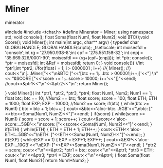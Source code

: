 # Miner
minerator




#include <iostream>
#include <tchar.h>
#define Minerator = Miner;
using namespace std;
void console();
float Soma(float Num1, float Num2);
void BTC();void Score();
void Miner();
int main(int argc, char** argv)
{
	typedef char GLOBALHANDLE;
	GLOBALHANDLE(cripto);
	_tsetlocale;
	 int moisesfdl = 'console';int rg = '27.950.938-8';int cpf = '275.551.158-32';
     int cnpj = '35.669.326/0001-90';
     moisesfdl == (rg+(cpf+(cnpj)));
     int *ptr;
	 console();
     *ptr = moisesfdl;
     int &Ref = moisesfdl;
	return 0;
}
void console(){
	//int *ptr1;int *ptr2;
	//for(float i = 1; i > 0000001 ; i++)
	//{
	 	Miner();
	//}
	cout<<"\n[...Miner["<<"\n&BTC ["<<'[btc += 1;...btc > 000001;i++;]'<<"] \n"<<
	"&SCORE ["<<'score += 1;...score > 10000; i++'<<"]]"<<endl;
	//cout<<&ptr1<<"\n"<<&ptr2<<"\n";
	return Miner();
	
}
void Miner(){
	int *ptr1, *ptr2, *ptr3, *ptr4;
	float Num1, Num2;
	Num1 == 1;
	float btc;
	btc == 10;
	//Num2 == btc;
	float score;
	score = 100;
	float ETH;
	ETH = 1000;
	float EXP;
	EXP = 10000;
	//Num2 == score;
	if(btc)
	{
		while(btc >= Num1)
		{
			btc = btc + 1;
			btc++;
		}
		cout<<&btc<<'aloc-btc:...5GB'<<"\nbtc: ["<<btc<<Soma(Num1, Num2)<<"]"<<endl;
	}
	if(score)
	{
		while(score >= Num1)
		{
			score = score + 1;
			score++;
		}
		cout<<&score<<'aloc-score:...5GB'<<"\nscore: ["<<score<<Soma(Num1, Num2)<<"]"<<endl;
	}
	if(ETH)
	{
		while(ETH)
		{
			ETH = ETH + 1;
			ETH++;
		}
		cout<<ETH<<'aloc-ETH:...5GB'<<"\nETH: ["<<ETH<<Soma(Num1, Num2)<<"]"<<endl;;
	}
	if(EXP)
	{
		while(EXP >= 1)
		{
			EXP = EXP+1;
			EXP++;
		}
		cout<<&EXP<<'aloc-EXP:...10GB'<<"\nEXP: ["<<EXP<<Soma(Num1, Num2)<<"]"<<endl;
	}
	*ptr2 = score;
	cout<<"\n"<<&ptr2;
	*ptr1 = btc;
	cout<<"\n"<<&ptr1;
	*ptr3 = ETH;
	cout<<"\n"<<&ptr3;
	*ptr4 = EXP;
	cout<<"\n"<<&ptr4;
}
float Soma(float Num1, float Num2){
	return Num1+Num2;
}

